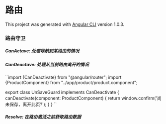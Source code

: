 # **路由**

This project was generated with [Angular CLI](https://github.com/angular/angular-cli) version 1.0.3.

### 路由守卫

##### CanActave: 处理导航到某路由的情况
##### CanDeactave: 处理从当前路由离开的情况
``import {CanDeactivate} from "@angular/router";
  import {ProductComponent} from "../app/product/product.component";
 
  export class UnSaveGuard implements CanDeactivate<ProductComponent> {
   canDeactivate(component: ProductComponent) {
     return window.confirm('尚未保存，离开此页?');
   }
  }
  ``
 
##### Resolve: 在路由激活之前获取路由数据
